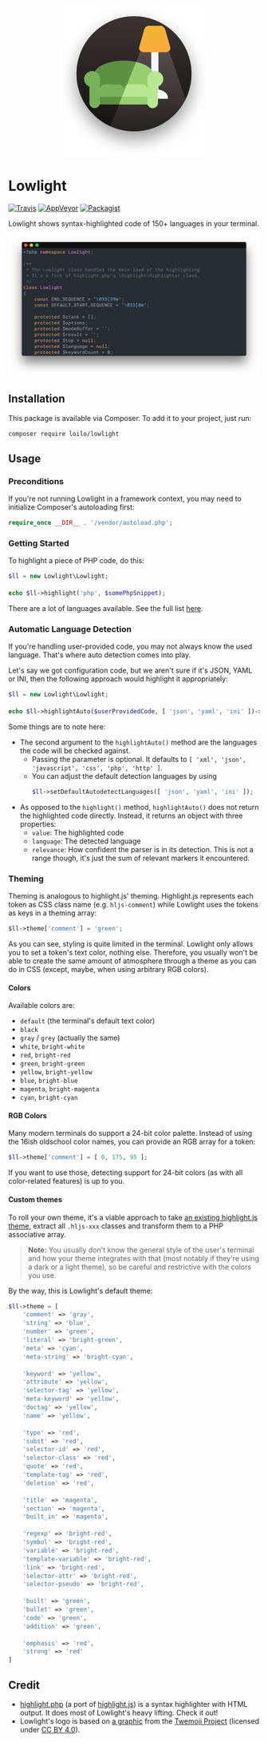 <div align="center">
  <img width="300" src="lowlight.png" alt="Lowlight logo showing a couch and a shade lamp">
</div>

# Lowlight
[![Travis](https://img.shields.io/travis/Loilo/Lowlight.svg?label=unix&logo=travis)](https://travis-ci.org/Loilo/Lowlight) [![AppVeyor](https://img.shields.io/appveyor/ci/Loilo/Lowlight.svg?label=windows&logo=appveyor)](https://ci.appveyor.com/project/Loilo/lowlight) [![Packagist](https://img.shields.io/packagist/v/loilo/lowlight.svg)](https://packagist.org/packages/loilo/lowlight)

Lowlight shows syntax-highlighted code of 150+ languages in your terminal.

![Part of Lowlight's source code, highlighted with Lowlight](screenshot.png)

## Installation
This package is available via Composer. To add it to your project, just run:

```bash
composer require loilo/lowlight
```

## Usage
### Preconditions
If you're not running Lowlight in a framework context, you may need to initialize Composer's autoloading first:

```php
require_once __DIR__ . '/vendor/autoload.php';
```

### Getting Started
To highlight a piece of PHP code, do this:

```php
$ll = new Lowlight\Lowlight;

echo $ll->highlight('php', $somePhpSnippet);
```

There are a lot of languages available. See the full list [here](https://github.com/scrivo/highlight.php/tree/v9.12.0.4/Highlight/languages).

### Automatic Language Detection
If you're handling user-provided code, you may not always know the used language. That's where auto detection comes into play.

Let's say we got configuration code, but we aren't sure if it's JSON, YAML or INI, then the following approach would highlight it appropriately:

```php
$ll = new Lowlight\Lowlight;

echo $ll->highlightAuto($userProvidedCode, [ 'json', 'yaml', 'ini' ])->value;
```

Some things are to note here:
* The second argument to the `highlightAuto()` method are the languages the code will be checked against.
  * Passing the parameter is optional. It defaults to `[ 'xml', 'json', 'javascript', 'css', 'php', 'http' ]`.
  * You can adjust the default detection languages by using
    ```php
    $ll->setDefaultAutodetectLanguages([ 'json', 'yaml', 'ini' ]);
    ```
* As opposed to the `highlight()` method, `highlightAuto()` does not return the highlighted code directly. Instead, it returns an object with three properties:
  * `value`: The highlighted code
  * `language`: The detected language
  * `relevance`: How confident the parser is in its detection. This is not a range though, it's just the sum of relevant markers it encountered.

### Theming
Theming is analogous to highlight.js' theming. Highlight.js represents each token as CSS class name (e.g. `hljs-comment`) while Lowlight uses the tokens as keys in a theming array:

```php
$ll->theme['comment'] = 'green';
```

As you can see, styling is quite limited in the terminal. Lowlight only allows you to set a token's text color, nothing else. Therefore, you usually won't be able to create the same amount of atmosphere through a theme as you can do in CSS (except, maybe, when using arbitrary RGB colors).

#### Colors
Available colors are:
* `default` (the terminal's default text color)
* `black`
* `gray` / `grey` (actually the same)
* `white`, `bright-white`
* `red`, `bright-red`
* `green`, `bright-green`
* `yellow`, `bright-yellow`
* `blue`, `bright-blue`
* `magenta`, `bright-magenta`
* `cyan`, `bright-cyan`

#### RGB Colors
Many modern terminals do support a 24-bit color palette. Instead of using the 16ish oldschool color names, you can provide an RGB array for a token:

```php
$ll->theme['comment'] = [ 0, 175, 95 ];
```

If you want to use those, detecting support for 24-bit colors (as with all color-related features) is up to you.

#### Custom themes
To roll your own theme, it's a viable approach to take [an existing highlight.js theme](https://github.com/highlightjs/highlight.js/tree/master/src/styles), extract all `.hljs-xxx` classes and transform them to a PHP associative array.

> **Note:** You usually don't know the general style of the user's terminal and how your theme integrates with that (most notably if they're using a dark or a light theme), so be careful and restrictive with the colors you use.

By the way, this is Lowlight's default theme:
```php
$ll->theme = [
    'comment' => 'gray',
    'string' => 'blue',
    'number' => 'green',
    'literal' => 'bright-green',
    'meta' => 'cyan',
    'meta-string' => 'bright-cyan',

    'keyword' => 'yellow',
    'attribute' => 'yellow',
    'selector-tag' => 'yellow',
    'meta-keyword' => 'yellow',
    'doctag' => 'yellow',
    'name' => 'yellow',

    'type' => 'red',
    'subst' => 'red',
    'selector-id' => 'red',
    'selector-class' => 'red',
    'quote' => 'red',
    'template-tag' => 'red',
    'deletion' => 'red',

    'title' => 'magenta',
    'section' => 'magenta',
    'built_in' => 'magenta',

    'regexp' => 'bright-red',
    'symbol' => 'bright-red',
    'variable' => 'bright-red',
    'template-variable' => 'bright-red',
    'link' => 'bright-red',
    'selector-attr' => 'bright-red',
    'selector-pseudo' => 'bright-red',

    'built' => 'green',
    'bullet' => 'green',
    'code' => 'green',
    'addition' => 'green',

    'emphasis' => 'red',
    'strong' => 'red'
]
```

## Credit
* [highlight.php](https://github.com/scrivo/highlight.php) (a port of [highlight.js](https://github.com/highlightjs/highlight.js)) is a syntax highlighter with HTML output. It does most of Lowlight's heavy lifting. Check it out!
* Lowlight's logo is based on [a graphic](https://github.com/twitter/twemoji/blob/gh-pages/2/svg/1f6cb.svg) from the [Twemoji Project](https://github.com/twitter/twemoji) (licensed under [CC BY 4.0](https://creativecommons.org/licenses/by/4.0/)).
